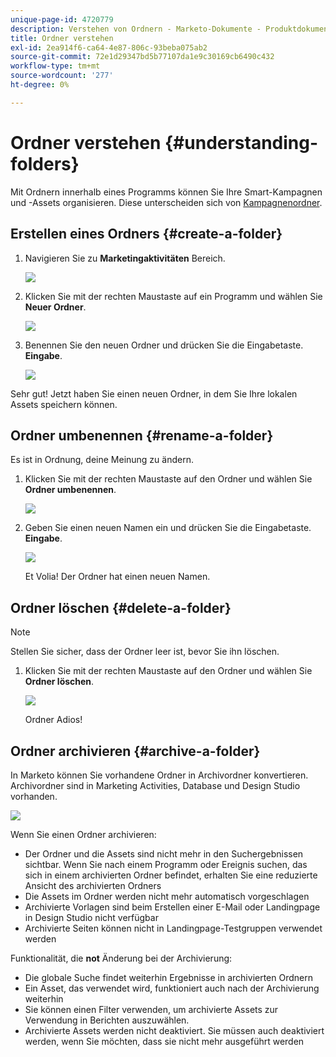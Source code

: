 ```yaml
---
unique-page-id: 4720779
description: Verstehen von Ordnern - Marketo-Dokumente - Produktdokumentation
title: Ordner verstehen
exl-id: 2ea914f6-ca64-4e87-806c-93beba075ab2
source-git-commit: 72e1d29347bd5b77107da1e9c30169cb6490c432
workflow-type: tm+mt
source-wordcount: '277'
ht-degree: 0%

---
```


# Ordner verstehen {#understanding-folders}

Mit Ordnern innerhalb eines Programms können Sie Ihre Smart-Kampagnen und -Assets organisieren. Diese unterscheiden sich von [Kampagnenordner](/help/marketo/product-docs/core-marketo-concepts/miscellaneous/create-new-campaign-folder.md).

## Erstellen eines Ordners {#create-a-folder}

1. Navigieren Sie zu **Marketingaktivitäten** Bereich.

   ![](assets/ma.png)

1. Klicken Sie mit der rechten Maustaste auf ein Programm und wählen Sie **Neuer Ordner**.

   ![](assets/image2015-4-20-18-3a45-3a14.png)

1. Benennen Sie den neuen Ordner und drücken Sie die Eingabetaste. **Eingabe**.

   ![](assets/image2015-4-20-18-3a46-3a57.png)

Sehr gut! Jetzt haben Sie einen neuen Ordner, in dem Sie Ihre lokalen Assets speichern können.

## Ordner umbenennen {#rename-a-folder}

Es ist in Ordnung, deine Meinung zu ändern.

1. Klicken Sie mit der rechten Maustaste auf den Ordner und wählen Sie **Ordner umbenennen**.

   ![](assets/image2015-4-20-18-3a49-3a10.png)

1. Geben Sie einen neuen Namen ein und drücken Sie die Eingabetaste. **Eingabe**.

   ![](assets/image2015-4-20-18-3a52-3a30.png)

   Et Volia! Der Ordner hat einen neuen Namen.

## Ordner löschen {#delete-a-folder}

>[!NOTE]
>
>Stellen Sie sicher, dass der Ordner leer ist, bevor Sie ihn löschen.

1. Klicken Sie mit der rechten Maustaste auf den Ordner und wählen Sie **Ordner löschen**.

   ![](assets/image2015-4-20-18-3a55-3a51.png)

   Ordner Adios!

## Ordner archivieren {#archive-a-folder}

In Marketo können Sie vorhandene Ordner in Archivordner konvertieren. Archivordner sind in Marketing Activities, Database und Design Studio vorhanden.

![](assets/image2015-4-20-19-3a3-3a46.png)

Wenn Sie einen Ordner archivieren:

* Der Ordner und die Assets sind nicht mehr in den Suchergebnissen sichtbar. Wenn Sie nach einem Programm oder Ereignis suchen, das sich in einem archivierten Ordner befindet, erhalten Sie eine reduzierte Ansicht des archivierten Ordners
* Die Assets im Ordner werden nicht mehr automatisch vorgeschlagen
* Archivierte Vorlagen sind beim Erstellen einer E-Mail oder Landingpage in Design Studio nicht verfügbar
* Archivierte Seiten können nicht in Landingpage-Testgruppen verwendet werden

Funktionalität, die **not** Änderung bei der Archivierung:

* Die globale Suche findet weiterhin Ergebnisse in archivierten Ordnern
* Ein Asset, das verwendet wird, funktioniert auch nach der Archivierung weiterhin
* Sie können einen Filter verwenden, um archivierte Assets zur Verwendung in Berichten auszuwählen.
* Archivierte Assets werden nicht deaktiviert. Sie müssen auch deaktiviert werden, wenn Sie möchten, dass sie nicht mehr ausgeführt werden
